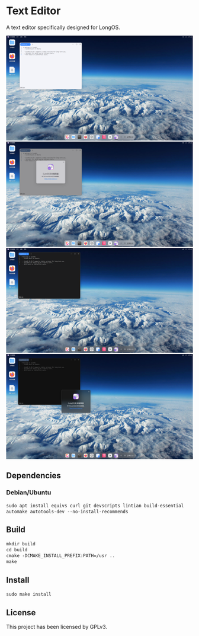 # Text Editor

A text editor specifically designed for LongOS. 

![LongOS-Texteditor](screenshots/LongOS-Texteditor.png)
![Texteditor-2](screenshots/LongOS-Texteditor-2.png)
![Texteditor-3](screenshots/LongOS-Texteditor-3.png)
![Texteditor-4](screenshots/LongOS-Texteditor-4.png)

## Dependencies

### Debian/Ubuntu

```
sudo apt install equivs curl git devscripts lintian build-essential automake autotools-dev --no-install-recommends
```

## Build

```shell
mkdir build
cd build
cmake -DCMAKE_INSTALL_PREFIX:PATH=/usr ..
make
```

## Install

```shell
sudo make install
```

## License

This project has been licensed by GPLv3.
